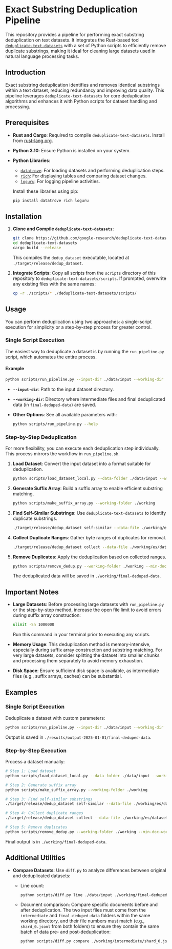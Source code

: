 # Exact Substring Deduplication Pipeline

This repository provides a pipeline for performing exact substring deduplication on text datasets. It integrates the Rust-based tool [`deduplicate-text-datasets`](https://github.com/google-research/deduplicate-text-datasets) with a set of Python scripts to efficiently remove duplicate substrings, making it ideal for cleaning large datasets used in natural language processing tasks.

## Introduction

Exact substring deduplication identifies and removes identical substrings within a text dataset, reducing redundancy and improving data quality. This pipeline leverages `deduplicate-text-datasets` for core deduplication algorithms and enhances it with Python scripts for dataset handling and processing.

## Prerequisites

- **Rust and Cargo**: Required to compile `deduplicate-text-datasets`. Install from [rust-lang.org](https://www.rust-lang.org/).

- **Python 3.10**: Ensure Python is installed on your system.

- **Python Libraries**:

  - [`datatrove`](https://github.com/huggingface/datatrove): For loading datasets and performing deduplication steps.
  - [`rich`](https://github.com/Textualize/rich): For displaying tables and comparing dataset changes.
  - [`loguru`](https://github.com/Delgan/loguru): For logging pipeline activities.

  Install these libraries using pip:

  ```bash
  pip install datatrove rich loguru
  ```

## Installation

1. **Clone and Compile `deduplicate-text-datasets`**:

   ```bash
   git clone https://github.com/google-research/deduplicate-text-datasets.git
   cd deduplicate-text-datasets
   cargo build --release
   ```

   This compiles the `dedup_dataset` executable, located at `./target/release/dedup_dataset`.

2. **Integrate Scripts**:
   Copy all scripts from the `scripts` directory of this repository to `deduplicate-text-datasets/scripts`. If prompted, overwrite any existing files with the same names:

   ```bash
   cp -r ./scripts/* ./deduplicate-text-datasets/scripts/
   ```

## Usage

You can perform deduplication using two approaches: a single-script execution for simplicity or a step-by-step process for greater control.

### Single Script Execution

The easiest way to deduplicate a dataset is by running the `run_pipeline.py` script, which automates the entire process.

#### Example

```bash
python scripts/run_pipeline.py --input-dir ./data/input --working-dir ./results --threads 16 --tasks 32 --length-threshold 100 --min-doc-words 50
```

- **`--input-dir`**: Path to the input dataset directory.

- **`--working-dir`**: Directory where intermediate files and final deduplicated data (in `final-deduped-data`) are saved.

- **Other Options**: See all available parameters with:

  ```bash
  python scripts/run_pipeline.py --help
  ```

### Step-by-Step Deduplication

For more flexibility, you can execute each deduplication step individually. This process mirrors the workflow in `run_pipeline.sh`.

1. **Load Dataset**:
   Convert the input dataset into a format suitable for deduplication.

   ```bash
   python scripts/load_dataset_local.py --data-folder ./data/input --working-folder ./working --file-type jsonl --threads 16 --tasks 32
   ```

2. **Generate Suffix Array**:
   Build a suffix array to enable efficient substring matching.

   ```bash
   python scripts/make_suffix_array.py --working-folder ./working
   ```

3. **Find Self-Similar Substrings**:
   Use `deduplicate-text-datasets` to identify duplicate substrings.

   ```bash
   ./target/release/dedup_dataset self-similar --data-file ./working/es/dataset.big_sequence --length-threshold 100 --cache-dir ./working/cache --num-threads 16
   ```

4. **Collect Duplicate Ranges**:
   Gather byte ranges of duplicates for removal.

   ```bash
   ./target/release/dedup_dataset collect --data-file ./working/es/dataset.big_sequence --cache-dir ./working/cache --length-threshold 100 > ./working/es/dataset.big_sequence.remove.bytearange
   ```

5. **Remove Duplicates**:
   Apply the deduplication based on collected ranges.

   ```bash
   python scripts/remove_dedup.py --working-folder ./working --min-doc-words 50 --threads 16 --tasks 32
   ```

   The deduplicated data will be saved in `./working/final-deduped-data`.

## Important Notes

- **Large Datasets**: Before processing large datasets with `run_pipeline.py` or the step-by-step method, increase the open file limit to avoid errors during suffix array construction:

  ```bash
  ulimit -Sn 1000000
  ```

  Run this command in your terminal prior to executing any scripts.

- **Memory Usage**: This deduplication method is memory-intensive, especially during suffix array construction and substring matching. For very large datasets, consider splitting the dataset into smaller chunks and processing them separately to avoid memory exhaustion. 
- **Disk Space**: Ensure sufficient disk space is available, as intermediate files (e.g., suffix arrays, caches) can be substantial.

## Examples

### Single Script Execution

Deduplicate a dataset with custom parameters:

```bash
python scripts/run_pipeline.py --input-dir ./data/input --working-dir ./results/output-2025-01-01 --threads 16 --tasks 32 --length-threshold 100 --min-doc-words 50 --file-type jsonl
```

Output is saved in `./results/output-2025-01-01/final-deduped-data`.

### Step-by-Step Execution

Process a dataset manually:

```bash
# Step 1: Load dataset
python scripts/load_dataset_local.py --data-folder ./data/input --working-folder ./working --file-type jsonl --threads 16 --tasks 32

# Step 2: Generate suffix array
python scripts/make_suffix_array.py --working-folder ./working

# Step 3: Find self-similar substrings
./target/release/dedup_dataset self-similar --data-file ./working/es/dataset.big_sequence --length-threshold 100 --cache-dir ./working/cache --num-threads 16

# Step 4: Collect duplicate ranges
./target/release/dedup_dataset collect --data-file ./working/es/dataset.big_sequence --cache-dir ./working/cache --length-threshold 100 > ./working/es/dataset.big_sequence.remove.bytearange

# Step 5: Remove duplicates
python scripts/remove_dedup.py --working-folder ./working --min-doc-words 50 --threads 16 --tasks 32
```

Final output is in `./working/final-deduped-data`.

## Additional Utilities

- **Compare Datasets**: Use `diff.py` to analyze differences between original and deduplicated datasets:

  - Line count:

    ```bash
    python scripts/diff.py line ./data/input ./working/final-deduped-data
    ```

  - Document comparison: Compare specific documents before and after deduplication. The two input files must come from the `intermediate` and `final-deduped-data` folders within the same working directory, and their file numbers must match (e.g., `shard_0.jsonl` from both folders) to ensure they contain the same batch of data pre- and post-deduplication:

    ```bash
    python scripts/diff.py compare ./working/intermediate/shard_0.jsonl ./working/final-deduped-data/shard_0.jsonl
    ```

